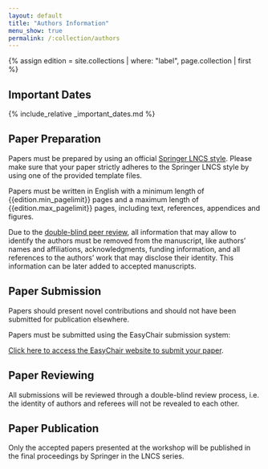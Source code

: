 ```yaml
---
layout: default
title: "Authors Information"
menu_show: true
permalink: /:collection/authors
---
```

{% assign edition = site.collections | where: "label", page.collection | first %}

## Important Dates

{% include_relative _important_dates.md %}

## Paper Preparation

Papers must be prepared by using an official [Springer LNCS style](https://www.springer.com/gp/computer-science/lncs/conference-proceedings-guidelines). 
Please make sure that your paper strictly adheres to the Springer LNCS style by using one of the provided template files.

Papers must be written in English with a minimum length of {{edition.min_pagelimit}} pages and a maximum length of {{edition.max_pagelimit}} pages, including text, references, appendices and figures.

Due to the <u>double-blind peer review</u>, all information that may allow to identify the authors must be removed from the manuscript, like authors’ names and affiliations, acknowledgments, funding information, and all references to the authors’ work that may disclose their identity. This information can be later added to accepted manuscripts. 

## Paper Submission

Papers should present novel contributions and should not have been submitted for publication elsewhere. 

Papers must be submitted using the EasyChair submission system:

[Click here to access the EasyChair website to submit your paper]({{edition.submission_link}}).


## Paper Reviewing

All submissions will be reviewed through a double-blind review process, i.e. the identity of authors and referees will not be revealed to each other.


## Paper Publication

Only the accepted papers presented at the workshop will be published in the final proceedings by Springer in the LNCS series.

